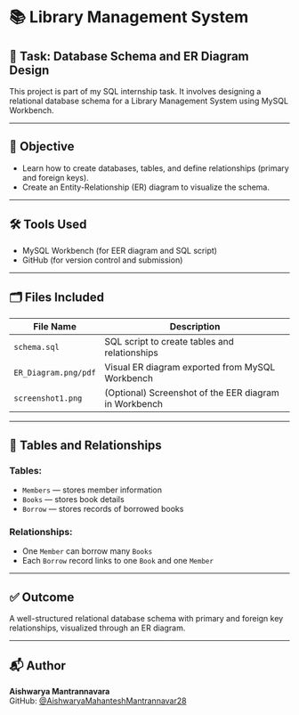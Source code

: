 # 📚 Library Management System

## 📝 Task: Database Schema and ER Diagram Design

This project is part of my SQL internship task. It involves designing a relational database schema for a Library Management System using MySQL Workbench.

---

## 📌 Objective
- Learn how to create databases, tables, and define relationships (primary and foreign keys).
- Create an Entity-Relationship (ER) diagram to visualize the schema.

---

## 🛠 Tools Used
- MySQL Workbench (for EER diagram and SQL script)
- GitHub (for version control and submission)

---

## 🗂️ Files Included

| File Name            | Description                                 |
|----------------------|---------------------------------------------|
| `schema.sql`         | SQL script to create tables and relationships |
| `ER_Diagram.png/pdf` | Visual ER diagram exported from MySQL Workbench |
| `screenshot1.png`    | (Optional) Screenshot of the EER diagram in Workbench |

---

## 🧩 Tables and Relationships

### Tables:
- `Members` — stores member information
- `Books` — stores book details
- `Borrow` — stores records of borrowed books

### Relationships:
- One `Member` can borrow many `Books`
- Each `Borrow` record links to one `Book` and one `Member`

---

## ✅ Outcome
A well-structured relational database schema with primary and foreign key relationships, visualized through an ER diagram.

---

## 📬 Author
**Aishwarya Mantrannavara**  
GitHub: [@AishwaryaMahanteshMantrannavar28](https://github.com/AishwaryaMahanteshMantrannavar28)
